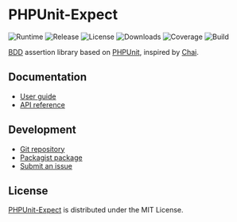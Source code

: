# PHPUnit-Expect
![Runtime](https://img.shields.io/packagist/php-v/cedx/phpunit-expect.svg) ![Release](https://img.shields.io/packagist/v/cedx/phpunit-expect.svg) ![License](https://img.shields.io/packagist/l/cedx/phpunit-expect.svg) ![Downloads](https://img.shields.io/packagist/dt/cedx/phpunit-expect.svg) ![Coverage](https://coveralls.io/repos/github/cedx/phpunit-expect/badge.svg) ![Build](https://github.com/cedx/phpunit-expect/workflows/build/badge.svg)

[BDD](https://en.wikipedia.org/wiki/Behavior-driven_development) assertion library based on [PHPUnit](https://phpunit.de), inspired by [Chai](https://www.chaijs.com).

## Documentation
- [User guide](https://dev.belin.io/phpunit-expect)
- [API reference](https://dev.belin.io/phpunit-expect/api)

## Development
- [Git repository](https://github.com/cedx/phpunit-expect)
- [Packagist package](https://packagist.org/packages/cedx/phpunit-expect)
- [Submit an issue](https://github.com/cedx/phpunit-expect/issues)

## License
[PHPUnit-Expect](https://dev.belin.io/phpunit-expect) is distributed under the MIT License.
